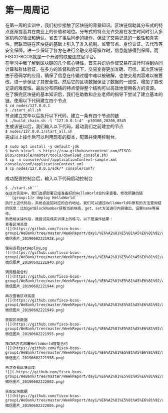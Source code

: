 # 第一周周记
在第一周的实训中，我们初步接触了区块链的背景知识。区块链借助其分布式的特点逐渐提高其在商业上的价值和地位。分布式的特点允许交易在发生时同时引入多家机构的验证和确认，省去了事后同步的操作，保证了交易记录的一致性和真实性。而联盟链在区块链的基础上引入了准入机制、监管节点、身份认证、去代币等安全保障，进一步保证了各方在进行金融交易等操作时，信息能够得到保障，而FISCO-BCOS就是一个开源的联盟连底层平台。  
在学习中我了解到区块链的几个核心特性，首先共识协作使交易在进行时得到协同计算和群体验证，在多方的监督和验证下，交易变得更加准确、可信。其次区块链由于密码学的应用，确保了信息在传输过程中难以被破解，也使交易内容难以被篡改，进一步保证了其安全性。然后它的区块数据保证了数据的一致性，增加了篡改记录的难度性。最后分布网络的特点使得整个结构可以高效地使用各方的资源。  
在了解完区块链的基本知识后，我们在助教和企业老师的指导下尝试了建立基本的链。使用以下代码建立四个节点  
```$ cd nodes/127.0.0.1```  
```$ ./start_all.sh```  
节点建立完毕以后执行以下代码，建立一条有四个节点的链  
```$ ./build_chain.sh -l "127.0.0.1:4" -p30300,20200,8545```  
生成该链以后，我们输入以下代码，启动我们之前建立的节点  
```$ nodes/127.0.0.1/start_all.sh```  
完成以上操作后可以利用现有的脚本，配置并使用控制台。  
```$ cd ~/fisco  
$ sudo apt install -y default-jdk  
$ bash <(curl -s https://raw.githubusercontent.com/FISCO-BCOS/console/master/tools/download_console.sh)  
$ cp -n console/conf/applicationContext-sample.xml console/conf/applicationContext.xml  
$ cp nodes/127.0.0.1/sdk/* console/conf/
```  
成功配置控制台后，输入以下代码启动控制台  
```
$ ./start.sh```
在这次实验中，我们选择部署已经准备好的HelloWorld合约来查看、修改所建的链  
```[group:1]> deploy HelloWorld```  
执行上述代码后，系统会返回对应的合约地址。我们可以通过HelloWorld中原有的方法查询链的信息：比如getBlockNumber获取当前块高，get、set方法进行内容输出、设置name等操作。  
熟悉相关操作后，我尝试完成实训课上的练习，以下是操作结果：  
查看区块高度 
![](https://github.com/fisco-bcos-group1/WeBank/tree/master/WeekReport/day1/%E6%A2%81%E5%81%A5%E6%81%92/assets/微信图片_20190602221928.png)  
  
使用查看getDeployLog
![](https://github.com/fisco-bcos-group1/WeBank/tree/master/WeekReport/day1/%E6%A2%81%E5%81%A5%E6%81%92/assets/微信图片_20190602221940.png)  
  
调用智能合约
![](https://github.com/fisco-bcos-group1/WeBank/tree/master/WeekReport/day1/%E6%A2%81%E5%81%A5%E6%81%92/assets/微信图片_20190602221944.png) 
  
再次查看区块高度
![](https://github.com/fisco-bcos-group1/WeBank/tree/master/WeekReport/day1/%E6%A2%81%E5%81%A5%E6%81%92/assets/微信图片_20190602221949.png) 
  
获取区块数据
![](https://github.com/fisco-bcos-group1/WeBank/tree/master/WeekReport/day1/%E6%A2%81%E5%81%A5%E6%81%92/assets/微信图片_20190602221955.png) 
  
按CNS方式部署HelloWorld智能合约
![](https://github.com/fisco-bcos-group1/WeBank/tree/master/WeekReport/day1/%E6%A2%81%E5%81%A5%E6%81%92/assets/微信图片_20190602221958.png) 
  
再次查看区块高度
![](.https://github.com/fisco-bcos-group1/WeBank/tree/master/WeekReport/day1/%E6%A2%81%E5%81%A5%E6%81%92/assets/微信图片_20190602222002.png) 
  
获取区块数据
![](https://github.com/fisco-bcos-group1/WeBank/tree/master/WeekReport/day1/%E6%A2%81%E5%81%A5%E6%81%92/assets/微信图片_20190602222005.png) 
